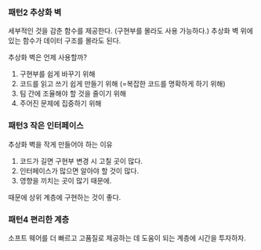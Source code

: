 ### 패턴2 추상화 벽
세부적인 것을 감춘 함수를 제공한다. (구현부를 몰라도 사용 가능하다.)
추상화 벽 위에 있는 함수가 데이터 구조를 몰라도 된다. 


추상화 벽은 언제 사용할까?
1. 구현부를 쉽게 바꾸기 위해
2. 코드를 읽고 쓰기 쉽게 만들기 위해 (=복잡한 코드를 명확하게 하기 위해)
3. 팀 간에 조율해야 할 것을 줄이기 위해
4. 주어진 문제에 집중하기 위해 

### 패턴3 작은 인터페이스

추상화 벽을 작게 만들어야 하는 이유
1. 코드가 길면 구현부 변경 시 고칠 곳이 많다.
2. 인터페이스가 많으면 알아야 할 것이 많다.
3. 영향을 끼치는 곳이 많기 때문에.

때문에 상위 계층에 구현하는 것이 좋다. 

### 패턴4 편리한 계층
소프트 웨어를 더 빠르고 고품질로 제공하는 데 도움이 되는 계층에 시간을 투자하자.
